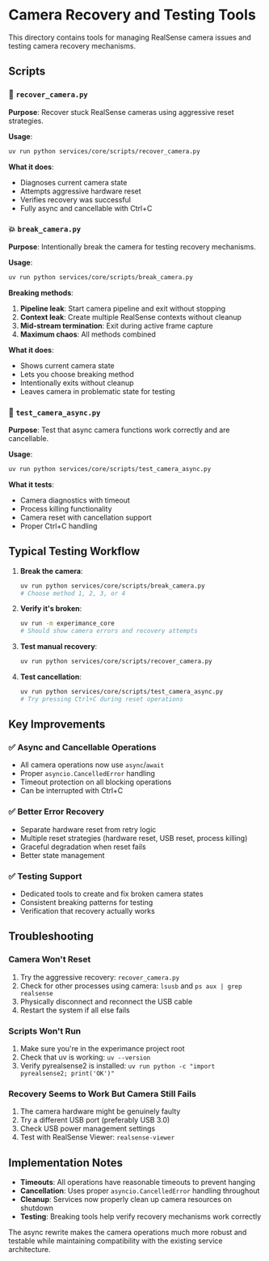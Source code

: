# Camera Recovery and Testing Tools

This directory contains tools for managing RealSense camera issues and testing camera recovery mechanisms.

## Scripts

### 🔧 `recover_camera.py`
**Purpose**: Recover stuck RealSense cameras using aggressive reset strategies.

**Usage**:
```bash
uv run python services/core/scripts/recover_camera.py
```

**What it does**:
- Diagnoses current camera state
- Attempts aggressive hardware reset
- Verifies recovery was successful
- Fully async and cancellable with Ctrl+C

### 💥 `break_camera.py`
**Purpose**: Intentionally break the camera for testing recovery mechanisms.

**Usage**:
```bash
uv run python services/core/scripts/break_camera.py
```

**Breaking methods**:
1. **Pipeline leak**: Start camera pipeline and exit without stopping
2. **Context leak**: Create multiple RealSense contexts without cleanup
3. **Mid-stream termination**: Exit during active frame capture
4. **Maximum chaos**: All methods combined

**What it does**:
- Shows current camera state
- Lets you choose breaking method
- Intentionally exits without cleanup
- Leaves camera in problematic state for testing

### 🧪 `test_camera_async.py`
**Purpose**: Test that async camera functions work correctly and are cancellable.

**Usage**:
```bash
uv run python services/core/scripts/test_camera_async.py
```

**What it tests**:
- Camera diagnostics with timeout
- Process killing functionality
- Camera reset with cancellation support
- Proper Ctrl+C handling

## Typical Testing Workflow

1. **Break the camera**:
   ```bash
   uv run python services/core/scripts/break_camera.py
   # Choose method 1, 2, 3, or 4
   ```

2. **Verify it's broken**:
   ```bash
   uv run -m experimance_core
   # Should show camera errors and recovery attempts
   ```

3. **Test manual recovery**:
   ```bash
   uv run python services/core/scripts/recover_camera.py
   ```

4. **Test cancellation**:
   ```bash
   uv run python services/core/scripts/test_camera_async.py
   # Try pressing Ctrl+C during reset operations
   ```

## Key Improvements

### ✅ Async and Cancellable Operations
- All camera operations now use `async`/`await`
- Proper `asyncio.CancelledError` handling
- Timeout protection on all blocking operations
- Can be interrupted with Ctrl+C

### ✅ Better Error Recovery
- Separate hardware reset from retry logic
- Multiple reset strategies (hardware reset, USB reset, process killing)
- Graceful degradation when reset fails
- Better state management

### ✅ Testing Support
- Dedicated tools to create and fix broken camera states
- Consistent breaking patterns for testing
- Verification that recovery actually works

## Troubleshooting

### Camera Won't Reset
1. Try the aggressive recovery: `recover_camera.py`
2. Check for other processes using camera: `lsusb` and `ps aux | grep realsense`
3. Physically disconnect and reconnect the USB cable
4. Restart the system if all else fails

### Scripts Won't Run
1. Make sure you're in the experimance project root
2. Check that uv is working: `uv --version`
3. Verify pyrealsense2 is installed: `uv run python -c "import pyrealsense2; print('OK')"`

### Recovery Seems to Work But Camera Still Fails
1. The camera hardware might be genuinely faulty
2. Try a different USB port (preferably USB 3.0)
3. Check USB power management settings
4. Test with RealSense Viewer: `realsense-viewer`

## Implementation Notes

- **Timeouts**: All operations have reasonable timeouts to prevent hanging
- **Cancellation**: Uses proper `asyncio.CancelledError` handling throughout
- **Cleanup**: Services now properly clean up camera resources on shutdown
- **Testing**: Breaking tools help verify recovery mechanisms work correctly

The async rewrite makes the camera operations much more robust and testable while maintaining compatibility with the existing service architecture.
